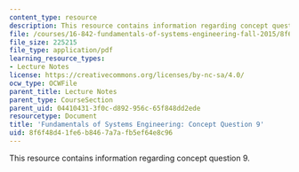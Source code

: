 ```yaml
---
content_type: resource
description: This resource contains information regarding concept question 9.
file: /courses/16-842-fundamentals-of-systems-engineering-fall-2015/8f6f48d41fe6b8467a7afb5ef64e8c96_MIT16_842F15_Question9.pdf
file_size: 225215
file_type: application/pdf
learning_resource_types:
- Lecture Notes
license: https://creativecommons.org/licenses/by-nc-sa/4.0/
ocw_type: OCWFile
parent_title: Lecture Notes
parent_type: CourseSection
parent_uid: 04410431-3f0c-d892-956c-65f848dd2ede
resourcetype: Document
title: 'Fundamentals of Systems Engineering: Concept Question 9'
uid: 8f6f48d4-1fe6-b846-7a7a-fb5ef64e8c96
---
```

This resource contains information regarding concept question 9.